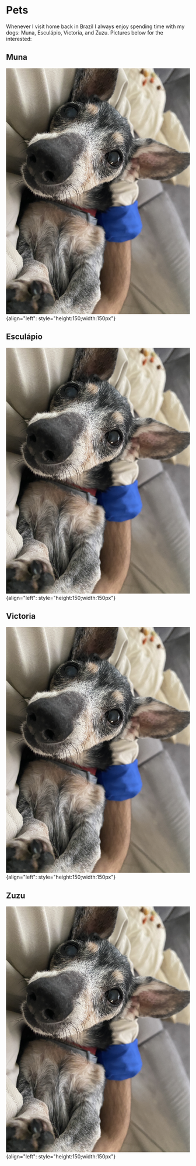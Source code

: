 # Pets

Whenever I visit home back in Brazil I always enjoy spending time with my dogs: Muna, Esculápio, Victoria, and Zuzu. Pictures below for the interested:

## Muna
![Muna](./media/muna.jpg "Muna"){align="left": style="height:150;width:150px"}

## Esculápio
![Muna](./media/muna.jpg "Muna"){align="left": style="height:150;width:150px"}

## Victoria
![Muna](./media/muna.jpg "Muna"){align="left": style="height:150;width:150px"}

## Zuzu
![Muna](./media/muna.jpg "Muna"){align="left": style="height:150;width:150px"}
